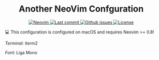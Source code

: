 <h1 align="center">Another NeoVim Confguration</h1>
<div align="center"><p>
    <a href="https://github.com/neovim/neovim">
      <img src="https://img.shields.io/badge/Neovim-0.9.0-blueviolet.svg?style=flat-square&logo=Neovim&color=90E59A&logoColor=white" alt="Neovim"/>
    </a>
    <a href="https://github.com/wchan-dev/nvim/pulse">
      <img src="https://img.shields.io/github/last-commit/wchan-dev/nvim" alt="Last commit"/>
    </a>
    <a href="https://github.com/wchan-dev/nvim/issues">
      <img src="https://img.shields.io/github/issues/wchan-dev/nvim.svg?style=flat-square&label=Issues&color=F05F40" alt="Github issues"/>
    </a>
    <!-- <a href="https://github.com/wchan-dev/nvim/actions/workflows/ci.yml"> -->
    <!--   <img src="https://github.com/wchan-dev/nvim/actions/workflows/ci.yml/badge.svg" alt="CI Status"/> -->
    </a>
    <a href="https://github.com/wchan-dev/nvim/blob/LICENSE">
      <img src="https://img.shields.io/github/license/wchan-dev/nvim?style=flat-square&logo=MIT&label=License" alt="License"/>
    </a>
</p>

</div>

💻 This configuration is configured on macOS and requires Neovim >= 0.8!

_Terminal_: iterm2

_Font_: Liga Mono
